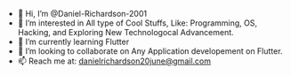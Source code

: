 - 👋 Hi, I’m @Daniel-Richardson-2001
- 👀 I’m interested in All type of Cool Stuffs, Like: Programming, OS, Hacking, and Exploring New Technologocal Advancement.
- 🌱 I’m currently learning Flutter
- 💞️ I’m looking to collaborate on Any Application developement on Flutter.
- 📫 Reach me at:  danielrichardson20june@gmail.com

<!---
Daniel-Richardson-2001/Daniel-Richardson-2001 is a ✨ special ✨ repository because its `README.md` (this file) appears on your GitHub profile.
You can click the Preview link to take a look at your changes.
--->
